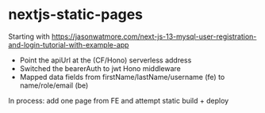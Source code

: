 # nextjs-static-pages


 Starting with https://jasonwatmore.com/next-js-13-mysql-user-registration-and-login-tutorial-with-example-app

- Point the apiUrl at the (CF/Hono) serverless address
- Switched the bearerAuth to jwt Hono middleware
- Mapped data fields from firstName/lastName/username (fe) to name/role/email (be)


In process: add one page from FE and attempt static build + deploy



